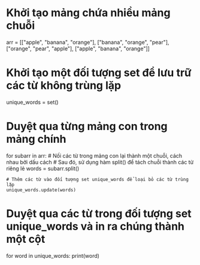 # Khởi tạo mảng chứa nhiều mảng chuỗi
arr = [["apple", "banana", "orange"], ["banana", "orange", "pear"], ["orange", "pear", "apple"], ["apple", "banana", "orange"]]

# Khởi tạo một đối tượng set để lưu trữ các từ không trùng lặp
unique_words = set()

# Duyệt qua từng mảng con trong mảng chính
for subarr in arr:
    # Nối các từ trong mảng con lại thành một chuỗi, cách nhau bởi dấu cách
    # Sau đó, sử dụng hàm split() để tách chuỗi thành các từ riêng lẻ
    words = subarr.split()
    
    # Thêm các từ vào đối tượng set unique_words để loại bỏ các từ trùng lặp
    unique_words.update(words)
    
# Duyệt qua các từ trong đối tượng set unique_words và in ra chúng thành một cột
for word in unique_words:
    print(word)
